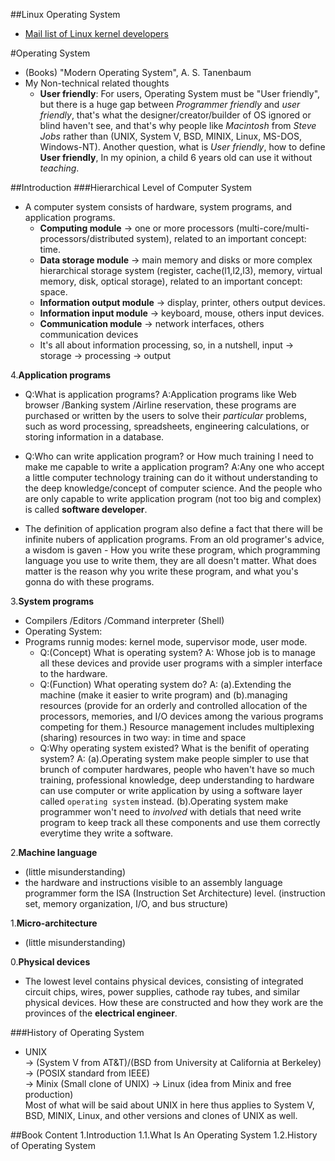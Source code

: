 <html>
<head><title>Linux Operating System</title></head>
<body>

##Linux Operating System
* [Mail list of Linux kernel developers](http://vger.kernel.org)

#Operating System
* (Books) "Modern Operating System", A. S. Tanenbaum
* My Non-technical related thoughts
  * __User friendly__: For users, Operating System must be "User friendly", but there is a huge gap between _Programmer friendly_ and _user friendly_, that's what the designer/creator/builder of OS ignored or blind haven't see, and that's why people like _Macintosh_ from _Steve Jobs_ rather than (UNIX, System V, BSD, MINIX, Linux, MS-DOS, Windows-NT). Another question, what is _User friendly_, how to define __User friendly__, In my opinion, a child 6 years old can use it without _teaching_.

##Introduction
###Hierarchical Level of Computer System
* A computer system consists of hardware, system programs, and application programs.
  * __Computing module__ -> one or more processors (multi-core/multi-processors/distributed system), related to an important concept: time.
  * __Data storage module__ -> main memory and disks or more complex hierarchical storage system (register, cache(l1,l2,l3), memory, virtual memory, disk, optical storage), related to an important concept: space.
  * __Information output module__ -> display, printer, others output devices.
  * __Information input module__ -> keyboard, mouse, others input devices.
  * __Communication module__ -> network interfaces, others communication devices
  * It's all about information processing, so, in a nutshell, input -> storage -> processing -> output


4.__Application programs__   
* Q:What is application programs?     A:Application programs like Web browser /Banking system /Airline reservation, these programs are purchased or written by the users to solve their _particular_ problems, such as word processing, spreadsheets, engineering calculations, or storing information in a database.

* Q:Who can write application program? or How much training I need to make me capable to write a application program?    A:Any one who accept a little computer technology training can do it without understanding to the deep knowledge/concept of computer science. And the people who are only capable to write application program (not too big and complex) is called __software developer__.

* The definition of application program also define a fact that there will be infinite nubers of application programs. From an old programer's advice, a wisdom is gaven - How you write these program, which programming language you use to write them, they are all doesn't matter. What does matter is the reason why you write these program, and what you's gonna do with these programs.


3.__System programs__   
* Compilers /Editors /Command interpreter (Shell)
* Operating System:
* Programs runnig modes: kernel mode, supervisor mode, user mode.
  * Q:(Concept) What is operating system?     A: Whose job is to manage all these devices and provide user programs with a simpler interface to the hardware.
  * Q:(Function) What operating system do?    A: (a).Extending the machine (make it easier to write program) and (b).managing resources (provide for an orderly and controlled allocation of the processors, memories, and I/O devices among the various programs competing for them.) Resource management includes multiplexing (sharing) resources in two way: in time and space
  * Q:Why operating system existed? What is the benifit of operating system?    A: (a).Operating system make people simpler to use that brunch of computer hardwares, people who haven't have so much training, professional knowledge, deep understanding to hardware can use computer or write application by using a software layer called `operating system` instead. (b).Operating system make programmer won't need to _involved_ with detials that need write program to keep track all these components and use them correctly everytime they write a software.

2.__Machine language__    
* (little misunderstanding)
* the hardware and instructions visible to an assembly language programmer form the ISA (Instruction Set Architecture) level. (instruction set, memory organization, I/O, and bus structure)

1.__Micro-architecture__     
* (little misunderstanding)

0.__Physical devices__
* The lowest level contains physical devices, consisting of integrated circuit chips, wires, power supplies, cathode ray tubes, and similar physical devices. How these are constructed and how they work are the provinces of the __electrical engineer__.


###History of Operating System
* UNIX   
 -> (System V from AT&T)/(BSD from University at California at Berkeley) -> (POSIX standard from IEEE)  
 -> Minix (Small clone of UNIX) -> Linux (idea from Minix and free production)   
Most of what will be said about UNIX in here thus applies to System V, BSD, MINIX, Linux, and other versions and clones of UNIX as well.  


##Book Content
1.Introduction
1.1.What Is An Operating System
1.2.History of Operating System

</body></html>
